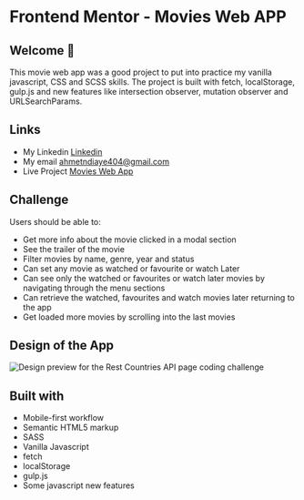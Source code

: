 # Frontend Mentor - Movies Web APP
 
## Welcome 🍃

This movie web app was a good project to put into practice my vanilla javascript, CSS and SCSS skills. The project is built with fetch, localStorage, gulp.js and new features like intersection observer, mutation observer and URLSearchParams.


## Links
- My Linkedin [Linkedin](https://www.linkedin.com/in/mouhametndiaye/)
- My email ahmetndiaye404@gmail.com
- Live Project [Movies Web App](https://mouhametnd-movies-web-app.netlify.app)

## Challenge  
Users should be able to:

- Get more info about the movie clicked in a modal section
- See the trailer of the movie 
- Filter movies by name, genre, year and status
- Can set any movie as watched or favourite or watch Later
- Can see only the watched or favourites or watch later movies by navigating through the menu sections
- Can retrieve the watched, favourites and watch movies later returning to the app
- Get loaded more movies by scrolling into the last movies


## Design of the App
![Design preview for the Rest Countries API page coding challenge](./assets/app-gif.gif)

## Built with

- Mobile-first workflow
- Semantic HTML5 markup
- SASS
- Vanilla Javascript
- fetch
- localStorage
- gulp.js
- Some javascript new features

